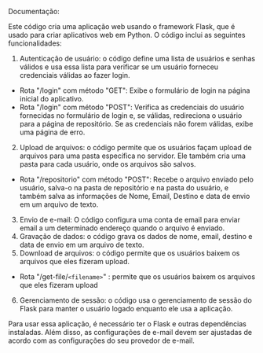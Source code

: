 Documentação:

Este código cria uma aplicação web usando o framework Flask, que é usado para criar aplicativos web em Python. O código inclui as seguintes funcionalidades:

1. Autenticação de usuário: o código define uma lista de usuários e senhas válidos e usa essa lista para verificar se um usuário forneceu credenciais válidas ao fazer login.

* Rota "/login" com método "GET": Exibe o formulário de login na página inicial do aplicativo.
* Rota "/login" com método "POST": Verifica as credenciais do usuário fornecidas no formulário de login e, se válidas, redireciona o usuário para a página de repositório. Se as credenciais não forem válidas, exibe uma página de erro.

2. Upload de arquivos: o código permite que os usuários façam upload de arquivos para uma pasta específica no servidor. Ele também cria uma pasta para cada usuário, onde os arquivos são salvos.

* Rota "/repositorio" com método "POST": Recebe o arquivo enviado pelo usuário, salva-o na pasta de repositório e na pasta do usuário, e também salva as informações de Nome, Email, Destino e data de envio em um arquivo de texto.

3. Envio de e-mail: O código configura uma conta de email para enviar email a um determinado endereço quando o arquivo é enviado.
4. Gravação de dados: o código grava os dados de nome, email, destino e data de envio em um arquivo de texto.
5. Download de arquivos: o código permite que os usuários baixem os arquivos que eles fizeram upload.

* Rota "/get-file/`<filename>`" : permite que os usuários baixem os arquivos que eles fizeram upload

6. Gerenciamento de sessão: o código usa o gerenciamento de sessão do Flask para manter o usuário logado enquanto ele usa a aplicação.

Para usar essa aplicação, é necessário ter o Flask e outras dependências instaladas. Além disso, as configurações de e-mail devem ser ajustadas de acordo com as configurações do seu provedor de e-mail.
